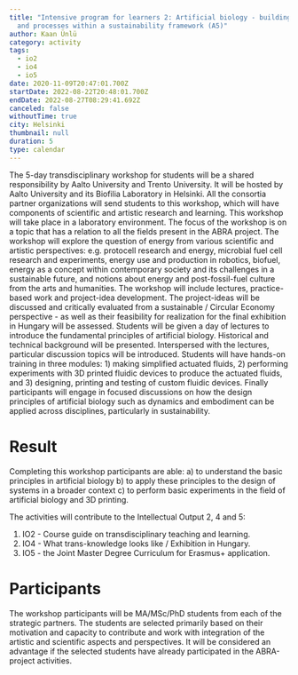 ```yaml
---
title: "Intensive program for learners 2: Artificial biology - building biology
  and processes within a sustainability framework (A5)"
author: Kaan Ünlü
category: activity
tags:
  - io2
  - io4
  - io5
date: 2020-11-09T20:47:01.700Z
startDate: 2022-08-22T20:48:01.700Z
endDate: 2022-08-27T08:29:41.692Z
canceled: false
withoutTime: true
city: Helsinki
thumbnail: null
duration: 5
type: calendar
---
```


The 5-day transdisciplinary workshop for students will be a shared responsibility by Aalto University and Trento University. It will be hosted by Aalto University and its Biofilia Laboratory in Helsinki. All the consortia partner organizations will send students to this workshop, which will have components of scientific and artistic research and learning. This workshop will take place in a laboratory environment. The focus of the workshop is on a topic that has a relation to all the fields present in the ABRA project. The workshop will explore the question of energy from various scientific and artistic perspectives: e.g. protocell research and energy, microbial fuel cell research and experiments, energy use and production in robotics, biofuel, energy as a concept within contemporary society and its challenges in a sustainable future, and notions about energy and post-fossil-fuel culture from the arts and humanities.
The workshop will include lectures, practice-based work and project-idea development. The project-ideas will be discussed and critically evaluated from a sustainable / Circular Economy perspective - as well as their feasibility for realization for the final exhibition in Hungary will be assessed.
Students will be given a day of lectures to introduce the fundamental principles of artificial biology. Historical and technical background will be presented. Interspersed with the lectures, particular discussion topics will be introduced.
Students will have hands-on training in three modules: 1) making simplified actuated fluids, 2) performing experiments with 3D printed fluidic devices to produce the actuated fluids, and 3) designing, printing and testing of custom fluidic devices. Finally participants will engage in focused discussions on how the design principles of artificial biology such as dynamics and embodiment can be applied across disciplines, particularly in sustainability.

# Result
Completing this workshop participants are able: a) to understand the basic principles in artificial biology b) to apply these principles to the design of systems in a broader context c) to perform basic experiments in the field of artificial biology and 3D printing.

The activities will contribute to the Intellectual Output 2, 4 and 5:

1. IO2 - Course guide on transdisciplinary teaching and learning.
2. IO4 - What trans-knowledge looks like / Exhibition in Hungary.
3. IO5 - the Joint Master Degree Curriculum for Erasmus+ application.

# Participants
The workshop participants will be MA/MSc/PhD students from each of the strategic partners. The students are selected primarily based on their motivation and capacity to contribute and work with integration of the artistic and scientific aspects and perspectives. It will be considered an advantage if the selected students have already participated in the ABRA-project activities.

